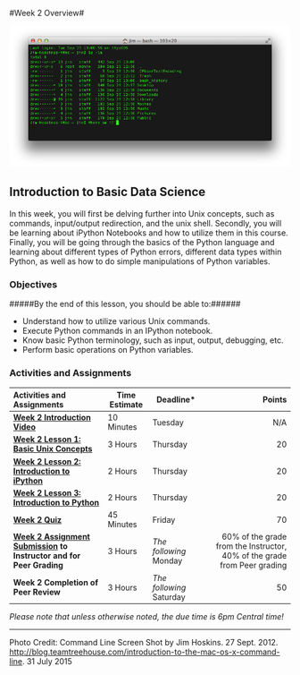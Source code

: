 #Week 2 Overview#

![Command line image](images/command-line.png)
## Introduction to Basic Data Science ##

In this week, you will first be delving further into Unix concepts, such
as commands, input/output redirection, and the unix shell.  Secondly,
you will be learning about iPython Notebooks and how to utilize them in
this course.  Finally, you will be going through the basics of the
Python language and learning about different types of Python errors,
different data types within Python, as well as how to do simple
manipulations of Python variables.

### Objectives ###

#####By the end of this lesson, you should be able to:######

- Understand how to utilize various Unix commands.
- Execute Python commands in an IPython notebook.
- Know basic Python terminology, such as input, output, debugging, etc.
- Perform basic operations on Python variables.

### Activities and Assignments ###

|Activities and Assignments | Time Estimate | Deadline* | Points|
|:------| -----|-------|----------:|
|**[Week 2 Introduction Video][wv]** | 10 Minutes | Tuesday |N/A|
|**[Week 2 Lesson 1: Basic Unix Concepts](lesson1.md)**| 3 Hours |Thursday| 20|
|**[Week 2 Lesson 2: Introduction to iPython](lesson2.md)**| 2 Hours | Thursday | 20 |
|**[Week 2 Lesson 3: Introduction to Python](lesson3.md)**| 2 Hours | Thursday| 20 |
|**[Week 2 Quiz][wq]**| 45 Minutes | Friday | 70|
|**[Week 2 Assignment Submission][wa] to Instructor and for Peer Grading**| 3 Hours | *The following* Monday | 60% of the grade from the Instructor, 40% of the grade from Peer grading | 
|**Week 2 Completion of Peer Review**| 3 Hours | *The following* Saturday | 50 | 

*Please note that unless otherwise noted, the due time is 6pm Central time!*

----------
[wq]: https://learn.illinois.edu/mod/quiz/view.php?id=1674930
[wv]: https://mediaspace.illinois.edu/media/Week+Two/1_oytnnjt6/48757791
[wa]: assignments/README.md

Photo Credit: Command Line Screen Shot by Jim Hoskins. 27 Sept. 2012. http://blog.teamtreehouse.com/introduction-to-the-mac-os-x-command-line. 31 July 2015

